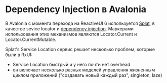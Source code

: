 # Dependency Injection в Avalonia

В Avalonia с момента перехода на ReactiveUI 6 используется [Splat](https://github.com/reactiveui/splat), в качестве sevice locator и [dependency injection](https://www.reactiveui.net/docs/handbook/dependency-inversion/). Маркерами использования этих механизмов являются Locator.Current и Locator.CurrentMutable.

Splat's Service Location сервис решает несколько проблем, которые были в RxUI:

- Service Location быстрый и у него почти нет overhead
- он включает несколько разных моделей управления жизненным циклом приложений ("создавать новый каждый раз", singleton, laze)

